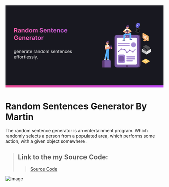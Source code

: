 <img alt="image"  src="pick.png"/>

# Random Sentences Generator By Martin

The random sentence generator is an entertainment program. Which randomly selects a person from a populated area,
which performs some action, with a given object somewhere.


 > ## Link to the my Source Code:
 >
 >> [Source Code](https://github.com/MartinYordanov91/RandomSentencesGeneratorByMartin/blob/main/RandomSentencesGenerator.cs)



![image](https://github.com/MartinYordanov91/RandomSentencesGeneratorByMartin/assets/124835928/0bee7f2f-0bae-4b0b-96f7-13d16c5ba313)


